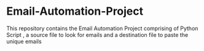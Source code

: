 # Email-Automation-Project
This repository contains the Email Automation Project comprising of Python Script , a source file to look for emails and a destination file to paste the unique emails
